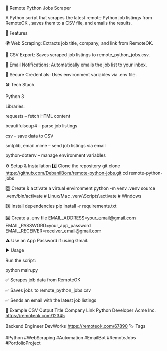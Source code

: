💼 Remote Python Jobs Scraper

A Python script that scrapes the latest remote Python job listings from RemoteOK
, saves them to a CSV file, and emails the results.

🚀 Features

🌍 Web Scraping: Extracts job title, company, and link from RemoteOK.

📂 CSV Export: Saves scraped job listings to remote_python_jobs.csv.

📧 Email Notifications: Automatically emails the job list to your inbox.

🔐 Secure Credentials: Uses environment variables via .env file.

🛠 Tech Stack

Python 3

Libraries:

requests – fetch HTML content

beautifulsoup4 – parse job listings

csv – save data to CSV

smtplib, email.mime – send job listings via email

python-dotenv – manage environment variables

⚙️ Setup & Installation
1️⃣ Clone the repository
git clone https://github.com/DebanilBora/remote-python-jobs.git
cd remote-python-jobs

2️⃣ Create & activate a virtual environment
python -m venv .venv
source .venv/bin/activate   # Linux/Mac
.venv\Scripts\activate      # Windows

3️⃣ Install dependencies
pip install -r requirements.txt

4️⃣ Create a .env file
EMAIL_ADDRESS=your_email@gmail.com
EMAIL_PASSWORD=your_app_password
EMAIL_RECEIVER=receiver_email@gmail.com


⚠️ Use an App Password if using Gmail.

▶️ Usage

Run the script:

python main.py


✅ Scrapes job data from RemoteOK

✅ Saves jobs to remote_python_jobs.csv

✅ Sends an email with the latest job listings

📂 Example CSV Output
Title	Company	Link
Python Developer	Acme Inc.	https://remoteok.com/12345

Backend Engineer	DevWorks	https://remoteok.com/67890
🏷 Tags

#Python #WebScraping #Automation #EmailBot #RemoteJobs #PortfolioProject
